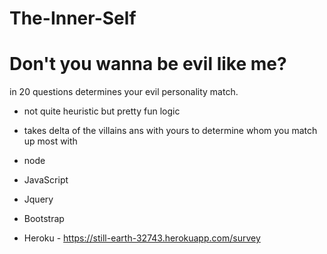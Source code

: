 # The-Inner-Self

# Don't you wanna be evil like me?

in 20 questions determines your evil personality match.


* not quite heuristic but pretty fun logic
* takes delta of the villains ans with yours to determine whom you match up most with

* node
* JavaScript
* Jquery
* Bootstrap 

* Heroku - https://still-earth-32743.herokuapp.com/survey
